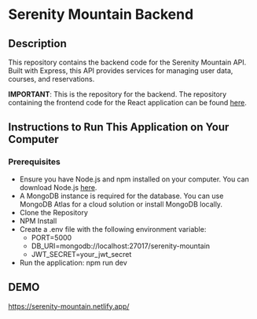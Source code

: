 # Serenity Mountain Backend

## Description

This repository contains the backend code for the Serenity Mountain API. Built with Express, this API provides services for managing user data, courses, and reservations.

**IMPORTANT**: This is the repository for the backend. The repository containing the frontend code for the React application can be found [here](https://github.com/Bopally/winter-app-frontend).

## Instructions to Run This Application on Your Computer

### Prerequisites

- Ensure you have Node.js and npm installed on your computer. You can download Node.js [here](https://nodejs.org/).
- A MongoDB instance is required for the database. You can use MongoDB Atlas for a cloud solution or install MongoDB locally.
- Clone the Repository
- NPM Install
- Create a .env file with the following environment variable:
  - PORT=5000
  - DB_URI=mongodb://localhost:27017/serenity-mountain
  - JWT_SECRET=your_jwt_secret
- Run the application: npm run dev

## DEMO

https://serenity-mountain.netlify.app/
